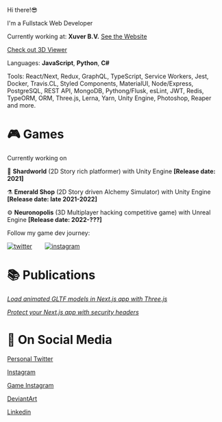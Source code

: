 Hi there!😎

I'm a Fullstack Web Developer

Currently working at: **Xuver B.V.**  [See the Website](https://xuver.com/) 

[Check out 3D Viewer](https://summerwood.xuver.com/ba034c00-b500-4331-bf56-88aaf83e9d55)

Languages: **JavaScript**, **Python**, **C#**

Tools: React/Next, Redux, GraphQL, TypeScript, Service Workers, Jest, Docker, Travis.CL, Styled Components, MaterialUI, Node/Express, PostgreSQL, REST API, MongoDB, Pythong/Flusk, esLint, JWT, Redis, TypeORM, ORM, Three.js, Lerna, Yarn, Unity Engine, Photoshop, Reaper  and more.

# 🎮 Games

 Currently working on 

🔮 **Shardworld** (2D Story rich platformer) with Unity Engine **[Release date:  2021]**

⚗️ **Emerald Shop** (2D Story driven Alchemy Simulator) with Unity Engine **[Release date: late 2021-2022]**

⚙️ **Neuronopolis** (3D Multiplayer hacking competitive game) with Unreal Engine **[Release date: 2022-???]**

Follow my game dev journey:
<div style="display:flex; flex-direction:row">
<a href="https://twitter.com/DevRijel" target="_blank">
 <img style="margin-right:30px;" src="https://github.com/paulrobertlloyd/socialmediaicons/blob/main/twitter-32x32.png" alt="twitter"/>
 </a>
 <a href="https://www.instagram.com/fogcradle/" target="_blank">
 <img  src="https://github.com/paulrobertlloyd/socialmediaicons/blob/main/instagram-32x32.png" alt="instagram"/>
 </a>
</div>

# 📚 Publications

[*Load animated GLTF models in Next.js app with Three.js*](https://oslavdev.medium.com/load-animated-gltf-models-in-next-js-app-with-three-js-8cf0a5d99e10)

[*Protect your Next.js app with security headers*](https://oslavdev.medium.com/protect-your-next-js-app-with-security-headers-7f70f4a95d63)


# 📱 On Social Media

[Personal Twitter](https://twitter.com/RijelEk)

[Instagram](https://www.instagram.com/ekrijel/)

[Game Instagram](https://www.instagram.com/fogcradle/)

[DeviantArt](https://www.deviantart.com/ekrijel)

[Linkedin](https://www.linkedin.com/in/jaros%C5%82aw-grishunin/)


